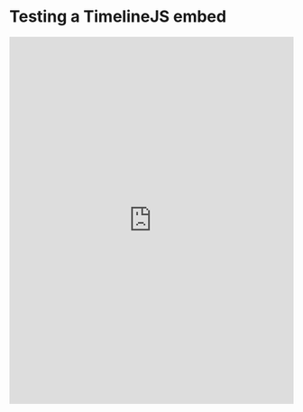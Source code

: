 # Testing a TimelineJS embed

<iframe src='https://cdn.knightlab.com/libs/timeline3/latest/embed/index.html?source=1LSO1dYtO2Ox8sZyLP1a7UkwrbJaQT_KZ_0KT3PKnK8M&font=Default&lang=en&initial_zoom=2&height=650' width='100%' height='650' webkitallowfullscreen mozallowfullscreen allowfullscreen frameborder='0'></iframe>